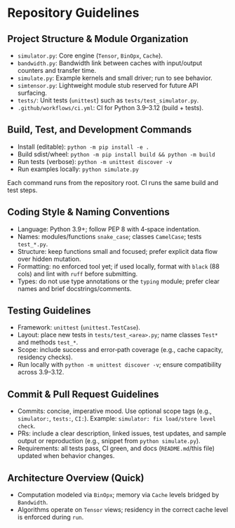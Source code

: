 # Repository Guidelines

## Project Structure & Module Organization
- `simulator.py`: Core engine (`Tensor`, `BinOpx`, `Cache`).
- `bandwidth.py`: Bandwidth link between caches with input/output counters and transfer time.
- `simulate.py`: Example kernels and small driver; run to see behavior.
- `simtensor.py`: Lightweight module stub reserved for future API surfacing.
- `tests/`: Unit tests (`unittest`) such as `tests/test_simulator.py`.
- `.github/workflows/ci.yml`: CI for Python 3.9–3.12 (build + tests).

## Build, Test, and Development Commands
- Install (editable): `python -m pip install -e .`
- Build sdist/wheel: `python -m pip install build && python -m build`
- Run tests (verbose): `python -m unittest discover -v`
- Run examples locally: `python simulate.py`

Each command runs from the repository root. CI runs the same build and test steps.

## Coding Style & Naming Conventions
- Language: Python 3.9+; follow PEP 8 with 4‑space indentation.
- Names: modules/functions `snake_case`; classes `CamelCase`; tests `test_*.py`.
- Structure: keep functions small and focused; prefer explicit data flow over hidden mutation.
- Formatting: no enforced tool yet; if used locally, format with `black` (88 cols) and lint with `ruff` before submitting.
- Types: do not use type annotations or the `typing` module; prefer clear names and brief docstrings/comments.

## Testing Guidelines
- Framework: `unittest` (`unittest.TestCase`).
- Layout: place new tests in `tests/test_<area>.py`; name classes `Test*` and methods `test_*`.
- Scope: include success and error‑path coverage (e.g., cache capacity, residency checks).
- Run locally with `python -m unittest discover -v`; ensure compatibility across 3.9–3.12.

## Commit & Pull Request Guidelines
- Commits: concise, imperative mood. Use optional scope tags (e.g., `simulator:`, `tests:`, `CI:`). Example: `simulator: fix load/store level check`.
- PRs: include a clear description, linked issues, test updates, and sample output or reproduction (e.g., snippet from `python simulate.py`).
- Requirements: all tests pass, CI green, and docs (`README.md`/this file) updated when behavior changes.

## Architecture Overview (Quick)
- Computation modeled via `BinOpx`; memory via `Cache` levels bridged by `Bandwidth`.
- Algorithms operate on `Tensor` views; residency in the correct cache level is enforced during `run`.
